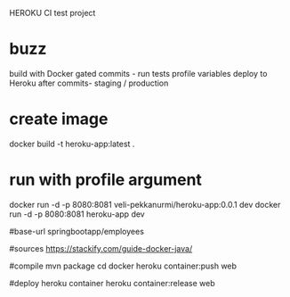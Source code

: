 HEROKU CI test project

# buzz
build with Docker
gated commits - run tests
profile variables
deploy to Heroku after commits- staging / production


# create image
docker build -t heroku-app:latest .

# run with profile argument
docker run -d -p 8080:8081 veli-pekkanurmi/heroku-app:0.0.1 dev
docker run -d -p 8080:8081 heroku-app dev

#base-url
springbootapp/employees

#sources
https://stackify.com/guide-docker-java/

#compile
mvn package
cd docker
heroku container:push web

#deploy
heroku container
heroku container:release web
